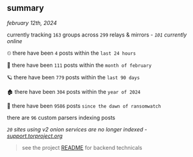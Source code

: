 
## summary
_february 12th, 2024_

currently tracking `163` groups across `299` relays & mirrors - _`101` currently online_

⏲ there have been `4` posts within the `last 24 hours`

🦈 there have been `111` posts within the `month of february`

🪐 there have been `779` posts within the `last 90 days`

🏚 there have been `304` posts within the `year of 2024`

🦕 there have been `9586` posts `since the dawn of ransomwatch`

there are `96` custom parsers indexing posts

_`20` sites using v2 onion services are no longer indexed - [support.torproject.org](https://support.torproject.org/onionservices/v2-deprecation/)_

> see the project [README](https://github.com/joshhighet/ransomwatch#ransomwatch--) for backend technicals

